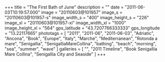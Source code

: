 +++
title = "The First Bath of June"
description = ""
date = "2011-06-03T10:19:57.000"
image = "20110603@101957"
image_s = "20110603@101957-s"
image_width_s = "400"
image_height_s = "226"
image_xl = "20110603@101957-xl"
image_width_xl = "1000"
image_height_xl = "564"
gps_latitude = "43.7207766333333"
gps_longitude = "13.22117665"
phototags = [ "2011", "2011-06", "2011-06-03", "Adriatic", "Ancona", "Book", "Europe", "Italy", "Marche", "Mediterranean", "Rotonda a mare", "Senigallia", "SenigalliaMareCollina", "bathing", "beach", "morning", "sea", "summer", "wave" ]
galleries = [ "", "2011 Timeline", "Book Senigallia Mare Collina", "Senigallia City and Seaside" ]
+++
